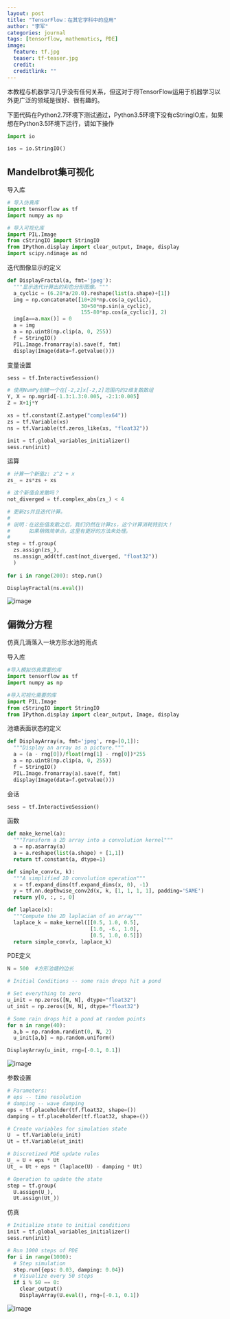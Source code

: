 ```yaml
---
layout: post
title: "TensorFlow：在其它学科中的应用"
author: "李军"
categories: journal
tags: [tensorflow, mathematics, PDE]
image:
  feature: tf.jpg
  teaser: tf-teaser.jpg
  credit: 
  creditlink: ""
---
```


本教程与机器学习几乎没有任何关系，但这对于将TensorFlow运用于机器学习以外更广泛的领域是很好、很有趣的。

下面代码在Python2.7环境下测试通过，Python3.5环境下没有cStringIO库，如果想在Python3.5环境下运行，请如下操作

```python
import io

ios = io.StringIO()
```

## Mandelbrot集可视化

导入库

```python
# 导入仿真库
import tensorflow as tf
import numpy as np

# 导入可视化库
import PIL.Image
from cStringIO import StringIO
from IPython.display import clear_output, Image, display
import scipy.ndimage as nd
```

迭代图像显示的定义

```python
def DisplayFractal(a, fmt='jpeg'):
  """显示迭代计算出的彩色分形图像。"""
  a_cyclic = (6.28*a/20.0).reshape(list(a.shape)+[1])
  img = np.concatenate([10+20*np.cos(a_cyclic),
                        30+50*np.sin(a_cyclic),
                        155-80*np.cos(a_cyclic)], 2)
  img[a==a.max()] = 0
  a = img
  a = np.uint8(np.clip(a, 0, 255))
  f = StringIO()
  PIL.Image.fromarray(a).save(f, fmt)
  display(Image(data=f.getvalue()))
```

变量设置

```python
sess = tf.InteractiveSession()

# 使用NumPy创建一个在[-2,2]x[-2,2]范围内的2维复数数组
Y, X = np.mgrid[-1.3:1.3:0.005, -2:1:0.005]
Z = X+1j*Y

xs = tf.constant(Z.astype("complex64"))
zs = tf.Variable(xs)
ns = tf.Variable(tf.zeros_like(xs, "float32"))

init = tf.global_variables_initializer()
sess.run(init)
```

运算

```python
# 计算一个新值z: z^2 + x
zs_ = zs*zs + xs

# 这个新值会发散吗？
not_diverged = tf.complex_abs(zs_) < 4

# 更新zs并且迭代计算。
#
# 说明：在这些值发散之后，我们仍然在计算zs，这个计算消耗特别大！
#      如果稍微简单点，这里有更好的方法来处理。
#
step = tf.group(
  zs.assign(zs_),
  ns.assign_add(tf.cast(not_diverged, "float32"))
  )
  
for i in range(200): step.run()

DisplayFractal(ns.eval())
```

![image](https://github.com/brucejunlee/brucejunlee.github.io/raw/master/assets/img/mandelbrot.jpg)

## 偏微分方程
仿真几滴落入一块方形水池的雨点

导入库

```python
#导入模拟仿真需要的库
import tensorflow as tf
import numpy as np

#导入可视化需要的库
import PIL.Image
from cStringIO import StringIO
from IPython.display import clear_output, Image, display
```

池塘表面状态的定义

```python
def DisplayArray(a, fmt='jpeg', rng=[0,1]):
  """Display an array as a picture."""
  a = (a - rng[0])/float(rng[1] - rng[0])*255
  a = np.uint8(np.clip(a, 0, 255))
  f = StringIO()
  PIL.Image.fromarray(a).save(f, fmt)
  display(Image(data=f.getvalue()))
```

会话

```python
sess = tf.InteractiveSession()
```

函数

```python
def make_kernel(a):
  """Transform a 2D array into a convolution kernel"""
  a = np.asarray(a)
  a = a.reshape(list(a.shape) + [1,1])
  return tf.constant(a, dtype=1)

def simple_conv(x, k):
  """A simplified 2D convolution operation"""
  x = tf.expand_dims(tf.expand_dims(x, 0), -1)
  y = tf.nn.depthwise_conv2d(x, k, [1, 1, 1, 1], padding='SAME')
  return y[0, :, :, 0]

def laplace(x):
  """Compute the 2D laplacian of an array"""
  laplace_k = make_kernel([[0.5, 1.0, 0.5],
                           [1.0, -6., 1.0],
                           [0.5, 1.0, 0.5]])
  return simple_conv(x, laplace_k)
```

PDE定义

```python
N = 500  #方形池塘的边长

# Initial Conditions -- some rain drops hit a pond

# Set everything to zero
u_init = np.zeros([N, N], dtype="float32")
ut_init = np.zeros([N, N], dtype="float32")

# Some rain drops hit a pond at random points
for n in range(40):
  a,b = np.random.randint(0, N, 2)
  u_init[a,b] = np.random.uniform()

DisplayArray(u_init, rng=[-0.1, 0.1])
```

![image](https://github.com/brucejunlee/brucejunlee.github.io/raw/master/assets/img/rainpoint.jpg)

参数设置

```python
# Parameters:
# eps -- time resolution
# damping -- wave damping
eps = tf.placeholder(tf.float32, shape=())
damping = tf.placeholder(tf.float32, shape=())

# Create variables for simulation state
U  = tf.Variable(u_init)
Ut = tf.Variable(ut_init)

# Discretized PDE update rules
U_ = U + eps * Ut
Ut_ = Ut + eps * (laplace(U) - damping * Ut)

# Operation to update the state
step = tf.group(
  U.assign(U_),
  Ut.assign(Ut_))
```

仿真

```python
# Initialize state to initial conditions
init = tf.global_variables_initializer()
sess.run(init)

# Run 1000 steps of PDE
for i in range(1000):
  # Step simulation
  step.run({eps: 0.03, damping: 0.04})
  # Visualize every 50 steps
  if i % 50 == 0:
    clear_output()
    DisplayArray(U.eval(), rng=[-0.1, 0.1])
```

![image](https://github.com/brucejunlee/brucejunlee.github.io/raw/master/assets/img/ripple.jpg)